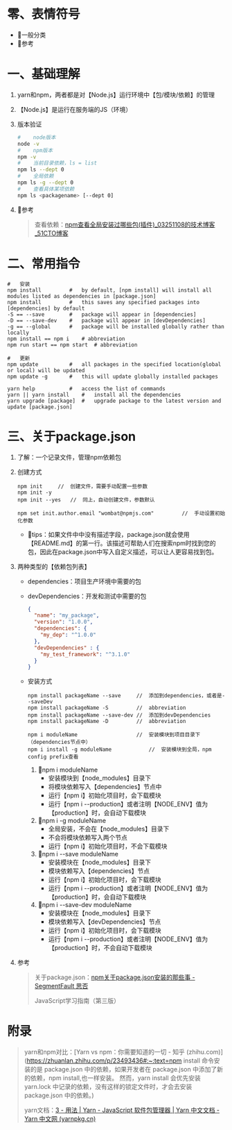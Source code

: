 # 零、表情符号

- :lemon:一般分类
- :book:参考

# 一、基础理解

1. yarn和npm，两者都是对【Node.js】运行环境中【包/模块/依赖】的管理

2. 【Node.js】是运行在服务端的JS（环境）

3. 版本验证

   ```bash
   #	node版本
   node -v
   #	npm版本
   npm -v
   #	当前目录依赖，ls = list
   npm ls --dept 0
   #	全局依赖
   npm ls -g --dept 0
   #	查看具体某项依赖
   npm ls <packagename> [--dept 0]
   ```
   
4. :book:参考

   > 查看依赖：[npm查看全局安装过哪些包(插件)_03251108的技术博客_51CTO博客](https://blog.51cto.com/u_11871779/2287392)

# 二、常用指令

```shell
#	安装
npm install			#	by default, [npm install] will install all modules listed as dependencies in [package.json]
npm install			#	this saves any specified packages into [dependencies] by default
-S == --save		#	package will appear in [dependencies]
-D == --save-dev	#	package will appear in [devDependencies]
-g == --global		#	package will be installed globally rather than locally
npm install == npm i	# abbreviation
npm run start == npm start	# abbreviation

#	更新
npm update			#	all packages in the specified location(global or local) will be updated
npm update -g		#	this will update globally installed packages

yarn help			#	access the list of commands
yarn || yarn install	#	install all the dependencies
yarn upgrade [package]	#	upgrade package to the latest version and update [package.json]
```

# 三、关于package.json

1. 了解：一个记录文件，管理npm依赖包

2. 创建方式

   ```shell
   npm init		//	创建文件，需要手动配置一些参数
   npm init -y
   npm init --yes	//	同上，自动创建文件，参数默认
   
   npm set init.author.email "wombat@npmjs.com"			//	手动设置初始化参数
   ```

   - :book:tips：如果文件中中没有描述字段，package.json就会使用【README.md】的第一行。该描述可帮助人们在搜索npm时找到您的包，因此在package.json中写入自定义描述，可以让人更容易找到包。
   
3. 两种类型的【依赖包列表】

   - dependencies：项目生产环境中需要的包

   - devDependencies：开发和测试中需要的包

     ```json
     {
       "name": "my_package",
       "version": "1.0.0",
       "dependencies": {
         "my_dep": "^1.0.0"
       },
       "devDependencies" : {
         "my_test_framework": "^3.1.0"
       }
     }
     ```

   - 安装方式

     ```shell
     npm install packageName --save		//	添加到dependencies，或者是--saveDev
     npm install packageName -S			//	abbreviation
     npm install packageName --save-dev	//	添加到devDependencies
     npm install packageName -D			//	abbreviation
     
     npm i moduleName					//	安装模块到项目目录下（dependencies节点中）
     npm i install -g moduleName			//	安装模块到全局，npm config prefix查看
     ```

     1. :lemon:npm i moduleName
        - 安装模块到【node_modules】目录下
        - 将模块依赖写入【dependencies】节点中
        - 运行【npm i】初始化项目时，会下载模块
        - 运行【npm i --production】或者注明【NODE_ENV】值为【production】时，会自动下载模块
     2. :lemon:npm i -g moduleName
        - 全局安装，不会在【node_modules】目录下
        - 不会将模块依赖写入两个节点
        - 运行【npm i】初始化项目时，不会下载模块
     3. :lemon:npm i --save moduleName
        - 安装模块在【node_modules】目录下
        - 模块依赖写入【dependencies】节点
        - 运行【npm i】初始化项目时，会下载模块
        - 运行【npm i --production】或者注明【NODE_ENV】值为【production】时，会自动下载模块
     4. :lemon:npm i --save-dev moduleName
        - 安装模块在【node_modules】目录下
        - 模块依赖写入【devDependencies】节点
        - 运行【npm i】初始化项目时，会下载模块
        - 运行【npm i --production】或者注明【NODE_ENV】值为【production】时，不会自动下载模块

4. 参考

   > 关于package.json：[npm关于package.json安装的那些事 - SegmentFault 思否](https://segmentfault.com/a/1190000017552119)
   >
   > JavaScript学习指南（第三版）

# 附录

> yarn和npm对比：[Yarn vs npm：你需要知道的一切 - 知乎 (zhihu.com)](https://zhuanlan.zhihu.com/p/23493436#:~:text=npm install 命令安装的是 package.json 中的依赖，如果开发者在 package.json 中添加了新的依赖，npm install,也一样安装。 然而，yarn install 会优先安装 yarn.lock 中记录的依赖，没有这样的锁定文件时，才会去安装 package.json 中的依赖。)
>
> yarn文档：[3 - 用法 | Yarn - JavaScript 软件包管理器 | Yarn 中文文档 - Yarn 中文网 (yarnpkg.cn)](https://www.yarnpkg.cn/getting-started/usage)
